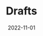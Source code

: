 ---
title: Drafts
description: Light Brats Chapter 1 - Drafts
date: 2022-11-01
draft: true
tags:
  - November 2022
  - Light Brats
  - Story
---